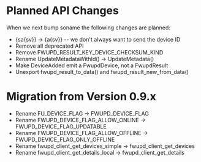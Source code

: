 Planned API Changes
===================

When we next bump soname the following changes are planned:

 * {sa{sv}} -> {a{sv}} -- we don't always want to send the device ID
 * Remove all deprecated API
 * Remove FWUPD_RESULT_KEY_DEVICE_CHECKSUM_KIND
 * Rename UpdateMetadataWithId() -> UpdateMetadata()
 * Make DeviceAdded emit a FwupdDevice, not a FwupdResult
 * Unexport fwupd_result_to_data() and fwupd_result_new_from_data()

Migration from Version 0.9.x
============================

 * Rename FU_DEVICE_FLAG -> FWUPD_DEVICE_FLAG
 * Rename FWUPD_DEVICE_FLAG_ALLOW_ONLINE -> FWUPD_DEVICE_FLAG_UPDATABLE
 * Rename FWUPD_DEVICE_FLAG_ALLOW_OFFLINE -> FWUPD_DEVICE_FLAG_ONLY_OFFLINE
 * Rename fwupd_client_get_devices_simple -> fwupd_client_get_devices
 * Rename fwupd_client_get_details_local -> fwupd_client_get_details
